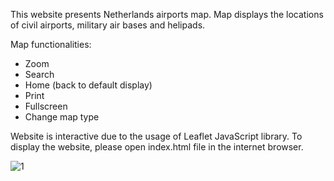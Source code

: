 This website presents Netherlands airports map. Map displays the locations of civil airports, military air bases and helipads.

Map functionalities:

- Zoom
- Search
- Home (back to default display)
- Print
- Fullscreen
- Change map type

Website is interactive due to the usage of Leaflet JavaScript library. To display the website, please open index.html file in the internet browser.







![1](https://user-images.githubusercontent.com/89083426/227745347-5511d598-fc6c-434c-8ad5-a41f90e78c78.png)



























